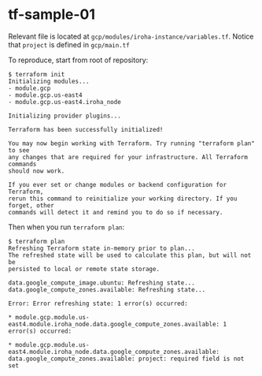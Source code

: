 # tf-sample-01

Relevant file is located at `gcp/modules/iroha-instance/variables.tf`.
Notice that `project` is defined in `gcp/main.tf`

To reproduce, start from root of repository:

```
$ terraform init
Initializing modules...
- module.gcp
- module.gcp.us-east4
- module.gcp.us-east4.iroha_node

Initializing provider plugins...

Terraform has been successfully initialized!

You may now begin working with Terraform. Try running "terraform plan" to see
any changes that are required for your infrastructure. All Terraform commands
should now work.

If you ever set or change modules or backend configuration for Terraform,
rerun this command to reinitialize your working directory. If you forget, other
commands will detect it and remind you to do so if necessary.
```

Then when you run `terraform plan`:

```
$ terraform plan
Refreshing Terraform state in-memory prior to plan...
The refreshed state will be used to calculate this plan, but will not be
persisted to local or remote state storage.

data.google_compute_image.ubuntu: Refreshing state...
data.google_compute_zones.available: Refreshing state...

Error: Error refreshing state: 1 error(s) occurred:

* module.gcp.module.us-east4.module.iroha_node.data.google_compute_zones.available: 1 error(s) occurred:

* module.gcp.module.us-east4.module.iroha_node.data.google_compute_zones.available: data.google_compute_zones.available: project: required field is not set
```